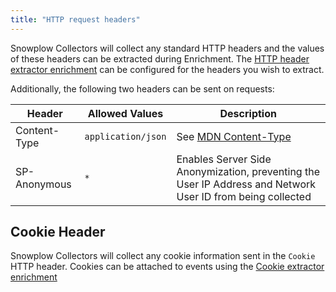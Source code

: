 ```yaml
---
title: "HTTP request headers"
---
```


Snowplow Collectors will collect any standard HTTP headers and the values of these headers can be extracted during Enrichment. The [HTTP header extractor enrichment](/docs/pipeline/enrichments/available-enrichments/http-header-extractor-enrichment/index.md) can be configured for the headers you wish to extract.

Additionally, the following two headers can be sent on requests:

| Header       | Allowed Values     | Description                                                                                                |
| ------------ | ------------------ | ---------------------------------------------------------------------------------------------------------- |
| Content-Type | `application/json` | See [MDN Content-Type](https://developer.mozilla.org/en-US/docs/Web/HTTP/Headers/Content-Type)             |
| SP-Anonymous | `*`                | Enables Server Side Anonymization, preventing the User IP Address and Network User ID from being collected |

## Cookie Header

Snowplow Collectors will collect any cookie information sent in the `Cookie` HTTP header. Cookies can be attached to events using the [Cookie extractor enrichment](/docs/pipeline/enrichments/available-enrichments/cookie-extractor-enrichment/index.md)
